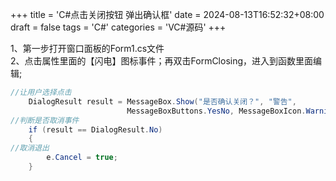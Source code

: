 +++
title = 'C#点击关闭按钮 弹出确认框'
date = 2024-08-13T16:52:32+08:00
draft = false
tags = 'C#'
categories = 'VC#源码'
+++


1、第一步打开窗口面板的Form1.cs文件  
2、点击属性里面的【闪电】图标事件；再双击FormClosing，进入到函数里面编辑;
``` c# {linenos=inline}
//让用户选择点击
    DialogResult result = MessageBox.Show("是否确认关闭？", "警告",
                          MessageBoxButtons.YesNo, MessageBoxIcon.Warning);
//判断是否取消事件
    if (result == DialogResult.No)
    {
//取消退出
        e.Cancel = true;
    }
``` 